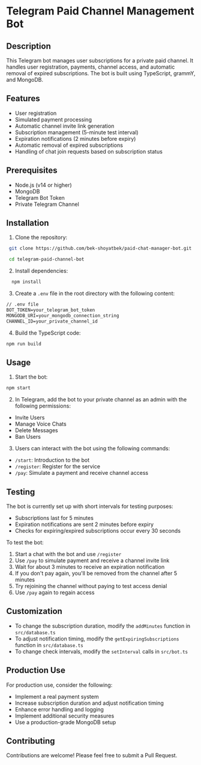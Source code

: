 <!-- @format -->

# Telegram Paid Channel Management Bot

## Description

This Telegram bot manages user subscriptions for a private paid channel. It handles user registration, payments, channel access, and automatic removal of expired subscriptions. The bot is built using TypeScript, grammY, and MongoDB.

## Features

- User registration
- Simulated payment processing
- Automatic channel invite link generation
- Subscription management (5-minute test interval)
- Expiration notifications (2 minutes before expiry)
- Automatic removal of expired subscriptions
- Handling of chat join requests based on subscription status

## Prerequisites

- Node.js (v14 or higher)
- MongoDB
- Telegram Bot Token
- Private Telegram Channel

## Installation

1. Clone the repository:

```bash
 git clone https://github.com/bek-shoyatbek/paid-chat-manager-bot.git

 cd telegram-paid-channel-bot
```

2. Install dependencies:

```bash
  npm install
```

3. Create a `.env` file in the root directory with the following content:

```txt
// .env file
BOT_TOKEN=your_telegram_bot_token
MONGODB_URI=your_mongodb_connection_string
CHANNEL_ID=your_private_channel_id
```

4. Build the TypeScript code:

```bash
npm run build
```

## Usage

1. Start the bot:

```bash
npm start
```

2. In Telegram, add the bot to your private channel as an admin with the following permissions:

- Invite Users
- Manage Voice Chats
- Delete Messages
- Ban Users

3. Users can interact with the bot using the following commands:

- `/start`: Introduction to the bot
- `/register`: Register for the service
- `/pay`: Simulate a payment and receive channel access

## Testing

The bot is currently set up with short intervals for testing purposes:

- Subscriptions last for 5 minutes
- Expiration notifications are sent 2 minutes before expiry
- Checks for expiring/expired subscriptions occur every 30 seconds

To test the bot:

1. Start a chat with the bot and use `/register`
2. Use `/pay` to simulate payment and receive a channel invite link
3. Wait for about 3 minutes to receive an expiration notification
4. If you don't pay again, you'll be removed from the channel after 5 minutes
5. Try rejoining the channel without paying to test access denial
6. Use `/pay` again to regain access

## Customization

- To change the subscription duration, modify the `addMinutes` function in `src/database.ts`
- To adjust notification timing, modify the `getExpiringSubscriptions` function in `src/database.ts`
- To change check intervals, modify the `setInterval` calls in `src/bot.ts`

## Production Use

For production use, consider the following:

- Implement a real payment system
- Increase subscription duration and adjust notification timing
- Enhance error handling and logging
- Implement additional security measures
- Use a production-grade MongoDB setup

## Contributing

Contributions are welcome! Please feel free to submit a Pull Request.
